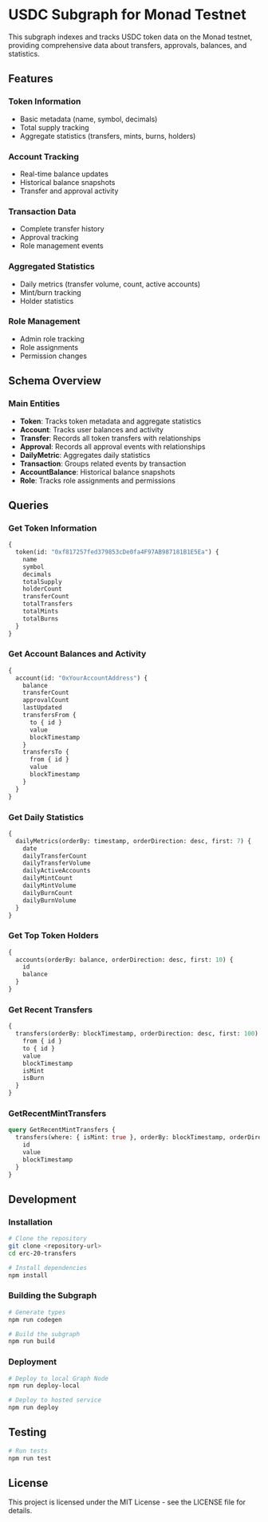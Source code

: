 # USDC Subgraph for Monad Testnet

This subgraph indexes and tracks USDC token data on the Monad testnet, providing comprehensive data about transfers, approvals, balances, and statistics.

## Features

### Token Information
- Basic metadata (name, symbol, decimals)
- Total supply tracking
- Aggregate statistics (transfers, mints, burns, holders)

### Account Tracking
- Real-time balance updates
- Historical balance snapshots
- Transfer and approval activity

### Transaction Data
- Complete transfer history
- Approval tracking
- Role management events

### Aggregated Statistics
- Daily metrics (transfer volume, count, active accounts)
- Mint/burn tracking
- Holder statistics

### Role Management
- Admin role tracking
- Role assignments
- Permission changes

## Schema Overview

### Main Entities

- **Token**: Tracks token metadata and aggregate statistics
- **Account**: Tracks user balances and activity
- **Transfer**: Records all token transfers with relationships
- **Approval**: Records all approval events with relationships
- **DailyMetric**: Aggregates daily statistics
- **Transaction**: Groups related events by transaction
- **AccountBalance**: Historical balance snapshots
- **Role**: Tracks role assignments and permissions

## Queries

### Get Token Information

```graphql
{
  token(id: "0xf817257fed379853cDe0fa4F97AB987181B1E5Ea") {
    name
    symbol
    decimals
    totalSupply
    holderCount
    transferCount
    totalTransfers
    totalMints
    totalBurns
  }
}
```

### Get Account Balances and Activity

```graphql
{
  account(id: "0xYourAccountAddress") {
    balance
    transferCount
    approvalCount
    lastUpdated
    transfersFrom {
      to { id }
      value
      blockTimestamp
    }
    transfersTo {
      from { id }
      value
      blockTimestamp
    }
  }
}
```

### Get Daily Statistics

```graphql
{
  dailyMetrics(orderBy: timestamp, orderDirection: desc, first: 7) {
    date
    dailyTransferCount
    dailyTransferVolume
    dailyActiveAccounts
    dailyMintCount
    dailyMintVolume
    dailyBurnCount
    dailyBurnVolume
  }
}
```

### Get Top Token Holders

```graphql
{
  accounts(orderBy: balance, orderDirection: desc, first: 10) {
    id
    balance
  }
}
```

### Get Recent Transfers

```graphql
{
  transfers(orderBy: blockTimestamp, orderDirection: desc, first: 100) {
    from { id }
    to { id }
    value
    blockTimestamp
    isMint
    isBurn
  }
}
```

### GetRecentMintTransfers

```graphql
query GetRecentMintTransfers {
  transfers(where: { isMint: true }, orderBy: blockTimestamp, orderDirection: desc) {
    id
    value
    blockTimestamp
  }
}
```

## Development

### Installation

```bash
# Clone the repository
git clone <repository-url>
cd erc-20-transfers

# Install dependencies
npm install
```

### Building the Subgraph

```bash
# Generate types
npm run codegen

# Build the subgraph
npm run build
```

### Deployment

```bash
# Deploy to local Graph Node
npm run deploy-local

# Deploy to hosted service
npm run deploy
```

## Testing

```bash
# Run tests
npm run test
```

## License

This project is licensed under the MIT License - see the LICENSE file for details.
